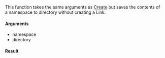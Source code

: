 This function takes the same arguments as [Create](Link.Create.md) but saves the contents of a namespace to directory without
creating a Link.

#### Arguments

- namespace
- directory

#### Result